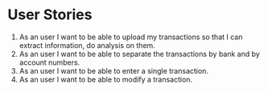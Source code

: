 # User Stories

1. As an user I want to be able to upload my transactions so that I can extract
   information, do analysis on them.
2. As an user I want to be able to separate the transactions by bank and by
   account numbers.
3. As an user I want to be able to enter a single transaction.
4. As an user I want to be able to modify a transaction.


